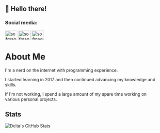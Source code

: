 ## 👋 Hello there! 

<h3 align="left">Social media:</h3>
<p align="left">
<a href="https://www.linkedin.com/in/leandro-bordon" target="blank"><img align="center" src="https://raw.githubusercontent.com/rahuldkjain/github-profile-readme-generator/master/src/images/icons/Social/linked-in-alt.svg" alt="sofmagon" height="30" width="40" /></a>
<a href="https://www.youtube.com/channel/UC5lN0bOiFRuigjBBIjBE_nA" target="blank"><img align="center" src="https://raw.githubusercontent.com/rahuldkjain/github-profile-readme-generator/master/src/images/icons/Social/youtube.svg" alt="sofmagon" height="30" width="40" /></a>
<a href="https://www.instagram.com/koseki.wav/" target="blank"><img align="center" src="https://raw.githubusercontent.com/rahuldkjain/github-profile-readme-generator/master/src/images/icons/Social/instagram.svg" alt="sofmagon" height="30" width="40" /></a>
</p>

# About Me

I'm a nerd on the internet with programming experience.

I started learning in 2017 and then continued advancing my knowledge and skills.

If I'm not working, I spend a large amount of my spare time working on various personal projects.

## Stats
![Delta's GitHub Stats](https://github-readme-stats.vercel.app/api/top-langs?username=kosekijsx&show_icons=true&theme=gruvbox&layout=compact)


<!---
kosekijsx/kosekijsx is a ✨ special ✨ repository because its `README.md` (this file) appears on your GitHub profile.
You can click the Preview link to take a look at your changes.
--->

